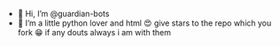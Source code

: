 - 👋 Hi, I’m @guardian-bots
- 👀 I’m a little python lover and html 
  😍 give stars to the repo which  you fork 😁 if any douts always i am with them 






